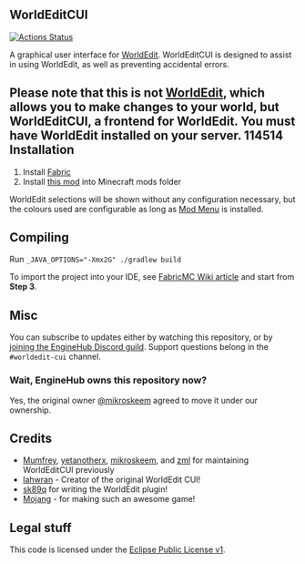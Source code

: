 WorldEditCUI
------------

[![Actions Status](https://github.com/EngineHub/WorldEditCUI/actions/workflows/build.yml/badge.svg)](https://github.com/EngineHub/WorldEditCUI/actions/workflows/build.yml)

A graphical user interface for [WorldEdit]. WorldEditCUI is designed
to assist in using WorldEdit, as well as preventing accidental errors.

Please note that this is not [WorldEdit], which allows you to make changes
to your world, but WorldEditCUI, a frontend for WorldEdit. You must have
WorldEdit installed on your server.
114514
Installation
------------

1. Install [Fabric](https://fabricmc.net/use)
2. Install [this mod](https://www.curseforge.com/minecraft/mc-mods/worldeditcui-fabric) into Minecraft mods folder

WorldEdit selections will be shown without any configuration necessary, but the colours used are configurable as long as [Mod Menu](https://www.curseforge.com/minecraft/mc-mods/modmenu) is installed.

Compiling
---------

Run `_JAVA_OPTIONS="-Xmx2G" ./gradlew build`

To import the project into your IDE, see [FabricMC Wiki article](https://fabricmc.net/wiki/tutorial:setup) and start from **Step 3**.

Misc
----

You can subscribe to updates either by watching this repository, or by [joining the EngineHub Discord guild](https://discord.gg/enginehub). Support questions
belong in the `#worldedit-cui` channel.

### Wait, EngineHub owns this repository now?
Yes, the original owner [@mikroskeem](https://github.com/mikroskeem) agreed to move it under our ownership.

Credits
-------

 * [Mumfrey](https://github.com/Mumfrey), [yetanotherx](https://github.com/yetanotherx), [mikroskeem](https://github.com/mikroskeem), and [zml](https://github.com/zml2008) for maintaining WorldEditCUI previously
 * [lahwran](https://github.com/lahwran) - Creator of the original WorldEdit CUI!
 * [sk89q](http://sk89q.com) for writing the WorldEdit plugin!
 * [Mojang](http://mojang.com) - for making such an awesome game!

Legal stuff
-----------

This code is licensed under the [Eclipse Public License v1].

[WorldEdit]: https://enginehub.org/worldedit/
[Eclipse Public License v1]: https://www.eclipse.org/org/documents/epl-v10.php
